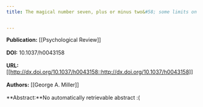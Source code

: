 ```yaml
---
title: The magical number seven, plus or minus two&#58; some limits on our capacity for processing information.


---
```


**Publication:** [[Psychological Review]]<br><br>**DOI:** 10.1037/h0043158                                                 
<br>**URL:**[[http://dx.doi.org/10.1037/h0043158::http://dx.doi.org/10.1037/h0043158]]<br><br>**Authors:** [[George A. Miller]] <br><br>**Abstract:**No automatically retrievable abstract :(

